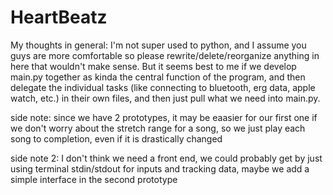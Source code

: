 # HeartBeatz

My thoughts in general: I'm not super used to python, and I assume you guys are more comfortable so please rewrite/delete/reorganize anything in here that wouldn't make sense. But it seems best to me if we develop main.py together as kinda the central function of the program, and then delegate the individual tasks (like connecting to bluetooth, erg data, apple watch, etc.) in their own files, and then just pull what we need into main.py. 


side note: since we have 2 prototypes, it may be eaasier for our first one if we don't worry about the stretch range for a song, so we just play each song to completion, even if it is drastically changed

side note 2: I don't think we need a front end, we could probably get by just using terminal stdin/stdout for inputs and tracking data, maybe we add a simple interface in the second prototype

